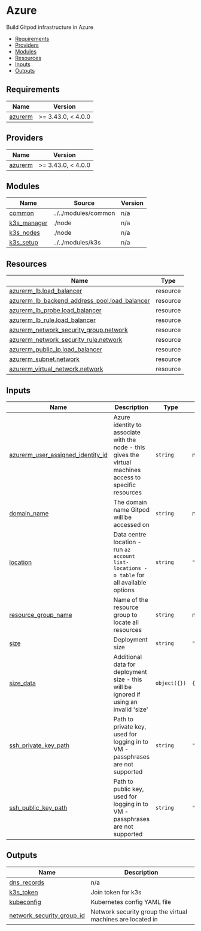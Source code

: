 # Azure

Build Gitpod infrastructure in Azure

<!-- toc -->

* [Requirements](#requirements)
* [Providers](#providers)
* [Modules](#modules)
* [Resources](#resources)
* [Inputs](#inputs)
* [Outputs](#outputs)

<!-- Regenerate with "pre-commit run -a markdown-toc" -->

<!-- tocstop -->

<!-- BEGINNING OF PRE-COMMIT-TERRAFORM DOCS HOOK -->
## Requirements

| Name | Version |
|------|---------|
| <a name="requirement_azurerm"></a> [azurerm](#requirement\_azurerm) | >= 3.43.0, < 4.0.0 |

## Providers

| Name | Version |
|------|---------|
| <a name="provider_azurerm"></a> [azurerm](#provider\_azurerm) | >= 3.43.0, < 4.0.0 |

## Modules

| Name | Source | Version |
|------|--------|---------|
| <a name="module_common"></a> [common](#module\_common) | ../../modules/common | n/a |
| <a name="module_k3s_manager"></a> [k3s\_manager](#module\_k3s\_manager) | ./node | n/a |
| <a name="module_k3s_nodes"></a> [k3s\_nodes](#module\_k3s\_nodes) | ./node | n/a |
| <a name="module_k3s_setup"></a> [k3s\_setup](#module\_k3s\_setup) | ../../modules/k3s | n/a |

## Resources

| Name | Type |
|------|------|
| [azurerm_lb.load_balancer](https://registry.terraform.io/providers/hashicorp/azurerm/latest/docs/resources/lb) | resource |
| [azurerm_lb_backend_address_pool.load_balancer](https://registry.terraform.io/providers/hashicorp/azurerm/latest/docs/resources/lb_backend_address_pool) | resource |
| [azurerm_lb_probe.load_balancer](https://registry.terraform.io/providers/hashicorp/azurerm/latest/docs/resources/lb_probe) | resource |
| [azurerm_lb_rule.load_balancer](https://registry.terraform.io/providers/hashicorp/azurerm/latest/docs/resources/lb_rule) | resource |
| [azurerm_network_security_group.network](https://registry.terraform.io/providers/hashicorp/azurerm/latest/docs/resources/network_security_group) | resource |
| [azurerm_network_security_rule.network](https://registry.terraform.io/providers/hashicorp/azurerm/latest/docs/resources/network_security_rule) | resource |
| [azurerm_public_ip.load_balancer](https://registry.terraform.io/providers/hashicorp/azurerm/latest/docs/resources/public_ip) | resource |
| [azurerm_subnet.network](https://registry.terraform.io/providers/hashicorp/azurerm/latest/docs/resources/subnet) | resource |
| [azurerm_virtual_network.network](https://registry.terraform.io/providers/hashicorp/azurerm/latest/docs/resources/virtual_network) | resource |

## Inputs

| Name | Description | Type | Default | Required |
|------|-------------|------|---------|:--------:|
| <a name="input_azurerm_user_assigned_identity_id"></a> [azurerm\_user\_assigned\_identity\_id](#input\_azurerm\_user\_assigned\_identity\_id) | Azure identity to associate with the node - this gives the virtual machines access to specific resources | `string` | n/a | yes |
| <a name="input_domain_name"></a> [domain\_name](#input\_domain\_name) | The domain name Gitpod will be accessed on | `string` | n/a | yes |
| <a name="input_location"></a> [location](#input\_location) | Data centre location - run `az account list-locations -o table` for all available options | `string` | `"uksouth"` | no |
| <a name="input_resource_group_name"></a> [resource\_group\_name](#input\_resource\_group\_name) | Name of the resource group to locate all resources | `string` | n/a | yes |
| <a name="input_size"></a> [size](#input\_size) | Deployment size | `string` | `"small"` | no |
| <a name="input_size_data"></a> [size\_data](#input\_size\_data) | Additional data for deployment size - this will be ignored if using an invalid 'size' | `object({})` | `{}` | no |
| <a name="input_ssh_private_key_path"></a> [ssh\_private\_key\_path](#input\_ssh\_private\_key\_path) | Path to private key, used for logging in to VM - passphrases are not supported | `string` | `"~/.ssh/id_rsa"` | no |
| <a name="input_ssh_public_key_path"></a> [ssh\_public\_key\_path](#input\_ssh\_public\_key\_path) | Path to public key, used for logging in to VM - passphrases are not supported | `string` | `"~/.ssh/id_rsa.pub"` | no |

## Outputs

| Name | Description |
|------|-------------|
| <a name="output_dns_records"></a> [dns\_records](#output\_dns\_records) | n/a |
| <a name="output_k3s_token"></a> [k3s\_token](#output\_k3s\_token) | Join token for k3s |
| <a name="output_kubeconfig"></a> [kubeconfig](#output\_kubeconfig) | Kubernetes config YAML file |
| <a name="output_network_security_group_id"></a> [network\_security\_group\_id](#output\_network\_security\_group\_id) | Network security group the virtual machines are located in |
<!-- END OF PRE-COMMIT-TERRAFORM DOCS HOOK -->
